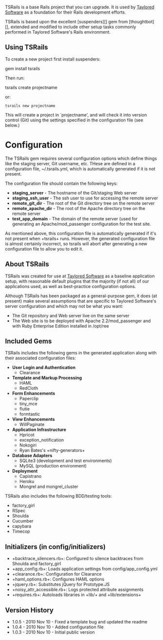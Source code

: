 TSRails is a base Rails project that you can upgrade. It is used by
[Taylored Software][] as a foundation for their Rails development
efforts.

TSRails is based upon the excellent [suspenders][] gem from [thoughtbot][],
extended and modified to include other setup tasks commonly performed in
Taylored Software's Rails environment.

Using TSRails
-------------

To create a new project first install suspenders:

  gem install tsrails

Then run:

  tsrails create projectname

or:

	tsrails new projectname

This will create a project in `projectname', and will check it into version
control (Git) using the settings specified in the configuration file (see
below.)

Configuration
=============

The TSRails gem requires several configuration options which define things
like the staging server, Git username, etc. THese are defined in a
configuration file, ~/.tsrails.yml, which is automatically generated if it
is not present.

The configuration file should contain the following keys:

- **staging_server** - The hostname of the Git/staging Web server
- **staging_ssh_user** - The ssh user to use for accessing the remote server
- **remote_git_dir** - The root of the Git directory tree on the remote server
- **remote_apache_dir** - The root of the Apache directory tree on the remote
  server
- **test_app_domain** - The domain of the remote server (used for generating
  an Apache/mod_passenger configuration for the test site.

As mentioned above, this configuration file is automatically generated if
it's not present when +tsrails+ runs. However, the generated configuration
file is almost certainly incorrect, so tsrails will abort after generating
a new configuration file to allow you to edit it.

About TSRails
-------------

TSRails was created for use at [Taylored Software][] as a baseline application
setup, with reasonable default plugins that the majority (if not all) of our
applications used, as well as best-practice configuration options.

Although TSRails has been packaged as a general-purpose gem, it does (at
present) make several assumptions that are specific to Taylored Software's
server configuration and which may not be what you want:

- The Git repository and Web server live on the same server
- The Web site is to be deployed with Apache 2.2/mod_passenger and
  with Ruby Enterprise Edition installed in /opt/ree

Included Gems
-------------

TSRails includes the following gems in the generated application along with
their associated configuration files:

- **User Login and Authentication**
	- Clearance
- **Template and Markup Processing**
	- HAML
	- RedCloth
- **Form Enhancements**
	- Paperclip
	- tiny_mce
	- flutie
	- formtastic
- **View Enhancements**
	- WillPaginate
- **Application Infrastructure**
	- Hpricot
	- exception_notification
	- Nokogiri
	- Ryan Bates's +nifty-generators+
- **Database Adapters**
	- SQLite3 (development and test environments)
	- MySQL (production environment)
- **Deployment**
	- Capistrano
	- Heroku
	- Mongrel and mongrel_cluster

TSRails also includes the following BDD/testing tools:

- factory_girl
- RSpec
- Shoulda
- Cucumber
- capybara
- Timecop

Initializers (in config/initializers)
-------------------------------------

- +backtrace_silencers.rb+: Configured to silence backtraces from Shoulda and
  factory_girl
- +app_config.rb+: Loads application settings from config/app_config.yml
- +clearance.rb+: Configuration for Clearance
- +haml_options.rb+: Configures HAML options
- +jquery.rb+: Substitutes jQuery for Prototype.JS
- +noisy_attr_accessible.rb+: Logs protected attribute assignments
- +requires.rb+: Autoloads libraries in +lib/+ and +lib/extensions+

Version History
---------------

- 1.0.5 - 2010 Nov 10 - Fixed a template bug and updated the readme
- 1.0.4 - 2010 Nov 10 - Added configuration file
- 1.0.3 - 2010 Nov 10 - Initial public version

[Taylored Software]: http://www.taylored-software.com
